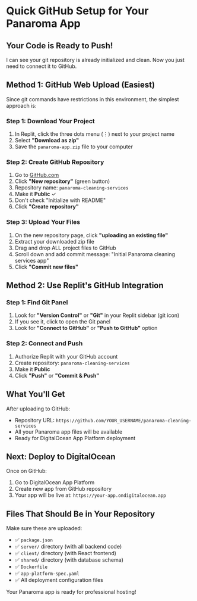 # Quick GitHub Setup for Your Panaroma App

## Your Code is Ready to Push!

I can see your git repository is already initialized and clean. Now you just need to connect it to GitHub.

## Method 1: GitHub Web Upload (Easiest)

Since git commands have restrictions in this environment, the simplest approach is:

### Step 1: Download Your Project
1. In Replit, click the three dots menu (⋮) next to your project name
2. Select **"Download as zip"**
3. Save the `panaroma-app.zip` file to your computer

### Step 2: Create GitHub Repository
1. Go to [GitHub.com](https://github.com)
2. Click **"New repository"** (green button)
3. Repository name: `panaroma-cleaning-services`
4. Make it **Public** ✓
5. Don't check "Initialize with README"
6. Click **"Create repository"**

### Step 3: Upload Your Files
1. On the new repository page, click **"uploading an existing file"**
2. Extract your downloaded zip file
3. Drag and drop ALL project files to GitHub
4. Scroll down and add commit message: "Initial Panaroma cleaning services app"
5. Click **"Commit new files"**

## Method 2: Use Replit's GitHub Integration

### Step 1: Find Git Panel
1. Look for **"Version Control"** or **"Git"** in your Replit sidebar (git icon)
2. If you see it, click to open the Git panel
3. Look for **"Connect to GitHub"** or **"Push to GitHub"** option

### Step 2: Connect and Push
1. Authorize Replit with your GitHub account
2. Create repository: `panaroma-cleaning-services`
3. Make it **Public**
4. Click **"Push"** or **"Commit & Push"**

## What You'll Get

After uploading to GitHub:
- Repository URL: `https://github.com/YOUR_USERNAME/panaroma-cleaning-services`
- All your Panaroma app files will be available
- Ready for DigitalOcean App Platform deployment

## Next: Deploy to DigitalOcean

Once on GitHub:
1. Go to DigitalOcean App Platform
2. Create new app from GitHub repository
3. Your app will be live at: `https://your-app.ondigitalocean.app`

## Files That Should Be in Your Repository

Make sure these are uploaded:
- ✅ `package.json`
- ✅ `server/` directory (with all backend code)
- ✅ `client/` directory (with React frontend)
- ✅ `shared/` directory (with database schema)
- ✅ `Dockerfile`
- ✅ `app-platform-spec.yaml`
- ✅ All deployment configuration files

Your Panaroma app is ready for professional hosting!